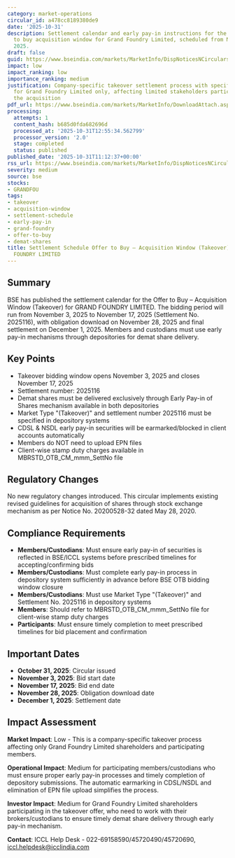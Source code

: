 ```yaml
---
category: market-operations
circular_id: a478cc8189380de9
date: '2025-10-31'
description: Settlement calendar and early pay-in instructions for the takeover offer
  to buy acquisition window for Grand Foundry Limited, scheduled from November 3-17,
  2025.
draft: false
guid: https://www.bseindia.com/markets/MarketInfo/DispNoticesNCirculars.aspx?Noticeid={14420A5E-8CAE-4D98-AAB1-8752502DACED}&noticeno=20251031-14&dt=10/31/2025&icount=14&totcount=40&flag=0
impact: low
impact_ranking: low
importance_ranking: medium
justification: Company-specific takeover settlement process with specific timelines
  for Grand Foundry Limited only, affecting limited stakeholders participating in
  the acquisition
pdf_url: https://www.bseindia.com/markets/MarketInfo/DownloadAttach.aspx?id=20251031-14&attachedId=
processing:
  attempts: 1
  content_hash: b685d0fda682696d
  processed_at: '2025-10-31T12:55:34.562799'
  processor_version: '2.0'
  stage: completed
  status: published
published_date: '2025-10-31T11:12:37+00:00'
rss_url: https://www.bseindia.com/markets/MarketInfo/DispNoticesNCirculars.aspx?Noticeid={14420A5E-8CAE-4D98-AAB1-8752502DACED}&noticeno=20251031-14&dt=10/31/2025&icount=14&totcount=40&flag=0
severity: medium
source: bse
stocks:
- GRANDFOU
tags:
- takeover
- acquisition-window
- settlement-schedule
- early-pay-in
- grand-foundry
- offer-to-buy
- demat-shares
title: Settlement Schedule Offer to Buy – Acquisition Window (Takeover) for GRAND
  FOUNDRY LIMITED
---
```


## Summary

BSE has published the settlement calendar for the Offer to Buy – Acquisition Window (Takeover) for GRAND FOUNDRY LIMITED. The bidding period will run from November 3, 2025 to November 17, 2025 (Settlement No. 2025116), with obligation download on November 28, 2025 and final settlement on December 1, 2025. Members and custodians must use early pay-in mechanisms through depositories for demat share delivery.

## Key Points

- Takeover bidding window opens November 3, 2025 and closes November 17, 2025
- Settlement number: 2025116
- Demat shares must be delivered exclusively through Early Pay-in of Shares mechanism available in both depositories
- Market Type "(Takeover)" and settlement number 2025116 must be specified in depository systems
- CDSL & NSDL early pay-in securities will be earmarked/blocked in client accounts automatically
- Members do NOT need to upload EPN files
- Client-wise stamp duty charges available in MBRSTD_OTB_CM_mmm_SettNo file

## Regulatory Changes

No new regulatory changes introduced. This circular implements existing revised guidelines for acquisition of shares through stock exchange mechanism as per Notice No. 20200528-32 dated May 28, 2020.

## Compliance Requirements

- **Members/Custodians**: Must ensure early pay-in of securities is reflected in BSE/ICCL systems before prescribed timelines for accepting/confirming bids
- **Members/Custodians**: Must complete early pay-in process in depository system sufficiently in advance before BSE OTB bidding window closure
- **Members/Custodians**: Must use Market Type "(Takeover)" and Settlement No. 2025116 in depository systems
- **Members**: Should refer to MBRSTD_OTB_CM_mmm_SettNo file for client-wise stamp duty charges
- **Participants**: Must ensure timely completion to meet prescribed timelines for bid placement and confirmation

## Important Dates

- **October 31, 2025**: Circular issued
- **November 3, 2025**: Bid start date
- **November 17, 2025**: Bid end date
- **November 28, 2025**: Obligation download date
- **December 1, 2025**: Settlement date

## Impact Assessment

**Market Impact**: Low - This is a company-specific takeover process affecting only Grand Foundry Limited shareholders and participating members.

**Operational Impact**: Medium for participating members/custodians who must ensure proper early pay-in processes and timely completion of depository submissions. The automatic earmarking in CDSL/NSDL and elimination of EPN file upload simplifies the process.

**Investor Impact**: Medium for Grand Foundry Limited shareholders participating in the takeover offer, who need to work with their brokers/custodians to ensure timely demat share delivery through early pay-in mechanism.

**Contact**: ICCL Help Desk - 022-69158590/45720490/45720690, iccl.helpdesk@icclindia.com